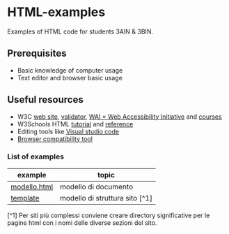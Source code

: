 # HTML-examples
Examples of HTML code for students 3AIN & 3BIN.
## Prerequisites
* Basic knowledge of computer usage
* Text editor and browser basic usage
## Useful resources
* W3C [web site](https://www.w3.org/), [validator](https://validator.w3.org/), [WAI = Web Accessibility Initiative](https://www.w3.org/WAI/) and [courses](https://www.edx.org/school/w3cx)
* W3Schools HTML [tutorial](https://www.w3schools.com/html/default.asp) and [reference](https://www.w3schools.com/tags/default.asp)
* Editing tools like [Visual studio code](tools.mdhttps://code.visualstudio.com/)
* [Browser compatibility tool](https://caniuse.com/)
### List of examples
| example                               | topic                     |
| ------------------------------------- | ------------------------- |
| [modello.html](examples/modello.html) | modello di documento      |
| [template](examples/template)         | modello di struttura sito [^1]|

[^1] Per siti più complessi conviene creare directory significative per le pagine html con i nomi delle diverse sezioni del sito.
